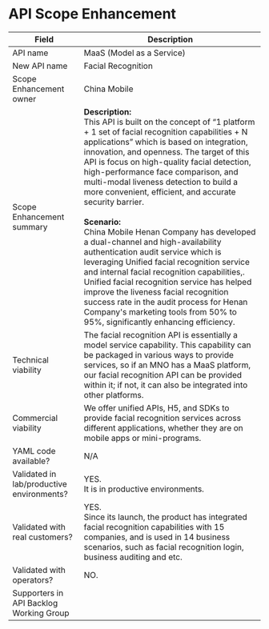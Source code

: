 # API Scope Enhancement 


| **Field** | Description | 
| ---- | ----- |
| API name | MaaS (Model as a Service) |
| New API name | Facial Recognition |
| Scope Enhancement owner | China Mobile |
| Scope Enhancement summary | **Description:**<br> This API is built on the concept of “1 platform + 1 set of facial recognition capabilities + N applications” which is based on integration, innovation, and openness.  The target of this API is focus on high-quality facial detection, high-performance face comparison, and multi-modal liveness detection to build a more convenient, efficient, and accurate security barrier. <br><br>**Scenario:**<br> China Mobile Henan Company has developed a dual-channel and high-availability authentication audit service which is leveraging Unified facial recognition service and internal facial recognition capabilities,. Unified facial recognition service has helped improve the liveness facial recognition success rate in the audit process for Henan Company's marketing tools from 50% to 95%, significantly enhancing  efficiency.  |
| Technical viability | The facial recognition API is essentially a model service capability. This capability can be packaged in various ways to provide services, so if an MNO has a MaaS platform, our facial recognition API can be provided within it; if not, it can also be integrated into other platforms.  
| Commercial viability | We offer unified APIs, H5, and SDKs to provide facial recognition services across different applications, whether they are on mobile apps or mini-programs.|
| YAML code available? | N/A |
| Validated in lab/productive environments? | YES. <br>It is in productive environments.  |
| Validated with real customers? | YES. <br>Since its launch, the product has integrated facial recognition capabilities with 15 companies, and is used in 14 business scenarios, such as facial recognition login, business auditing and etc. |
| Validated with operators? |  NO. <br> |
| Supporters in API Backlog Working Group | |
